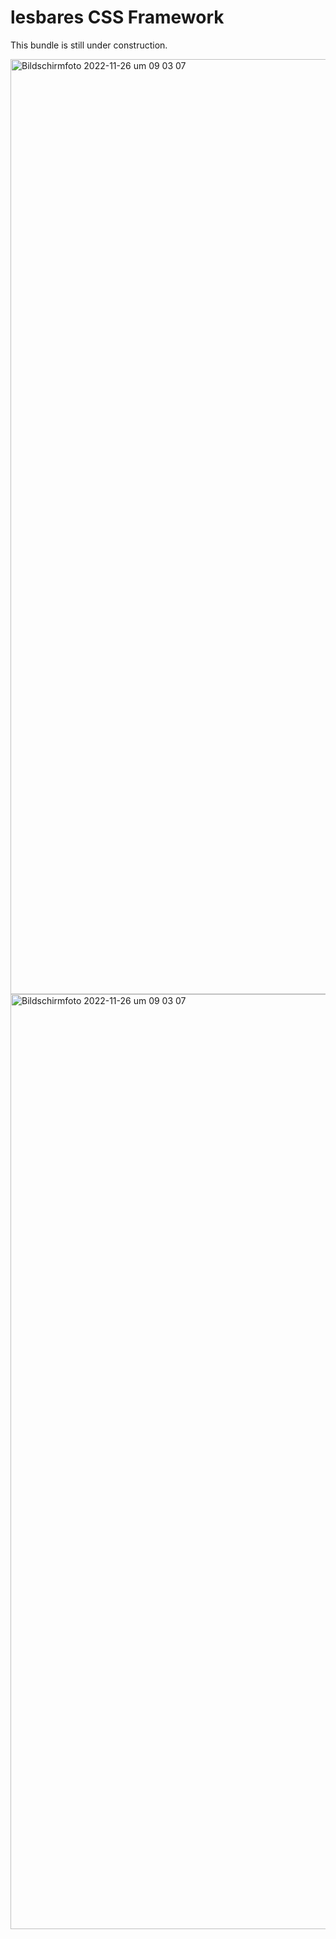 # lesbares CSS Framework
This bundle is still under construction.

<img width="1496" alt="Bildschirm­foto 2022-11-26 um 09 03 07" src="https://user-images.githubusercontent.com/6552484/204078839-833a896d-247e-48b0-8803-cb0537fffeae.png">

<img width="1496" alt="Bildschirm­foto 2022-11-26 um 09 03 07" src="https://user-images.githubusercontent.com/6552484/204078843-3cad0783-77c6-422a-9de1-d9b2ad3cad8f.png">
